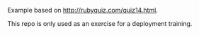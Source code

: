 
Example based on http://rubyquiz.com/quiz14.html.

This repo is only used as an exercise for a deployment training.
